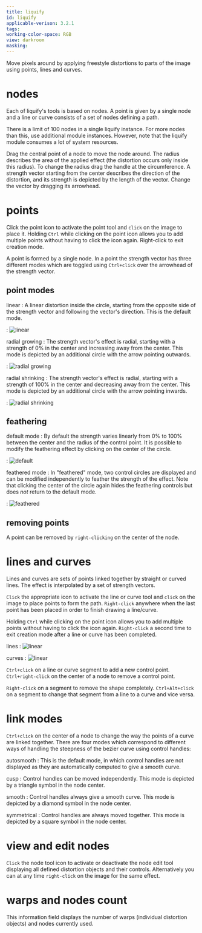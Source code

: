 ```yaml
---
title: liquify
id: liquify
applicable-verison: 3.2.1
tags: 
working-color-space: RGB
view: darkroom
masking: 
---
```


Move pixels around by applying freestyle distortions to parts of the image using points, lines and curves.

# nodes

 Each of liquify's tools is based on nodes. A point is given by a single node and a line or curve consists of a set of nodes defining a path.

There is a limit of 100 nodes in a single liquify instance. For more nodes than this, use additional module instances. However, note that the liquify module consumes a lot of system resources. 

Drag the central point of a node to move the node around. The radius describes the area of the applied effect (the distortion occurs only inside this radius). To change the radius drag the handle at the circumference. A strength vector starting from the center describes the direction of the distortion, and its strength is depicted by the length of the vector. Change the vector by dragging its arrowhead. 

# points

Click the point icon to activate the point tool and `click` on the image to place it. Holding `Ctrl` while clicking on the point icon allows you to add multiple points without having to click the icon again. Right-click to exit creation mode.

A point is formed by a single node. In a point the strength vector has three different modes which are toggled using `Ctrl+click` over the arrowhead of the strength vector.

## point modes

linear
: A linear distortion inside the circle, starting from the opposite side of the strength vector and following the vector's direction. This is the default mode.

: ![linear](./liquify/liquify_ex1.png)

radial growing
: The strength vector's effect is radial, starting with a strength of 0% in the center and increasing away from the center. This mode is depicted by an additional circle with the arrow pointing outwards.

: ![radial growing](./liquify/liquify_ex4.png)

radial shrinking
: The strength vector's effect is radial, starting with a strength of 100% in the center and decreasing away from the center. This mode is depicted by an additional circle with the arrow pointing inwards.

: ![radial shrinking](./liquify/liquify_ex3.png)

## feathering

default mode
: By default the strength varies linearly from 0% to 100% between the center and the radius of the control point. It is possible to modify the feathering effect by clicking on the center of the circle.

: ![default](./liquify/liquify_ex1.png)

feathered mode
: In "feathered" mode, two control circles are displayed and can be modified independently to feather the strength of the effect. Note that clicking the center of the circle again hides the feathering controls but does _not_ return to the default mode.

: ![feathered](./liquify/liquify_ex2.png)

## removing points

A point can be removed by `right-clicking` on the center of the node.

# lines and curves

Lines and curves are sets of points linked together by straight or curved lines. The effect is interpolated by a set of strength vectors. 

`Click` the appropriate icon to activate the line or curve tool and `click` on the image to place points to form the path. `Right-click` anywhere when the last point has been placed in order to finish drawing a line/curve.

Holding `Ctrl` while clicking on the point icon allows you to add multiple points without having to click the icon again. `Right-click` a second time to exit creation mode after a line or curve has been completed.

lines
: ![linear](./liquify/liquify_ex5.png)

curves
: ![linear](./liquify/liquify_ex6.png)

`Ctrl+click` on a line or curve segment to add a new control point. `Ctrl+right-click` on the center of a node to remove a control point. 

`Right-click` on a segment to remove the shape completely. `Ctrl+Alt+click` on a segment to change that segment from a line to a curve and vice versa.

# link modes

`Ctrl+click` on the center of a node to change the way the points of a curve are linked together. There are four modes which correspond to different ways of handling the steepness of the bezier curve using control handles: 

autosmooth
: This is the default mode, in which control handles are not displayed as they are automatically computed to give a smooth curve.

cusp
: Control handles can be moved independently. This mode is depicted by a triangle symbol in the node center.

smooth
: Control handles always give a smooth curve. This mode is depicted by a diamond symbol in the node center.

symmetrical
: Control handles are always moved together. This mode is depicted by a square symbol in the node center.

# view and edit nodes

`Click` the node tool icon to activate or deactivate the node edit tool displaying all defined distortion objects and their controls. Alternatively you can at any time `right-click` on the image for the same effect. 

# warps and nodes count

This information field displays the number of warps (individual distortion objects) and nodes currently used.

